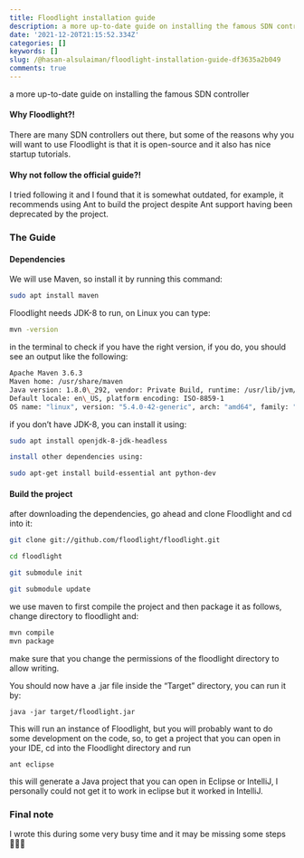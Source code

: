 ```yaml
---
title: Floodlight installation guide
description: a more up-to-date guide on installing the famous SDN controller
date: '2021-12-20T21:15:52.334Z'
categories: []
keywords: []
slug: /@hasan-alsulaiman/floodlight-installation-guide-df3635a2b049
comments: true
---
```


a more up-to-date guide on installing the famous SDN controller

#### Why Floodlight?!

There are many SDN controllers out there, but some of the reasons why you will want to use Floodlight is that it is open-source and it also has nice startup tutorials.

#### Why not follow the official guide?!

I tried following it and I found that it is somewhat outdated, for example, it recommends using Ant to build the project despite Ant support having been deprecated by the project.

### The Guide

#### Dependencies

We will use Maven, so install it by running this command:

```bash
sudo apt install maven
```

Floodlight needs JDK-8 to run, on Linux you can type:

```bash
mvn -version
```

in the terminal to check if you have the right version, if you do, you should see an output like the following:

```bash
Apache Maven 3.6.3 
Maven home: /usr/share/maven 
Java version: 1.8.0\_292, vendor: Private Build, runtime: /usr/lib/jvm/java-8-openjdk-amd64/jre 
Default locale: en\_US, platform encoding: ISO-8859-1 
OS name: "linux", version: "5.4.0-42-generic", arch: "amd64", family: "unix"
```

if you don’t have JDK-8, you can install it using:

```bash
sudo apt install openjdk-8-jdk-headless

install other dependencies using:

sudo apt-get install build-essential ant python-dev
```

#### Build the project

after downloading the dependencies, go ahead and clone Floodlight and cd into it:

```bash
git clone git://github.com/floodlight/floodlight.git

cd floodlight

git submodule init

git submodule update
```

we use maven to first compile the project and then package it as follows, change directory to floodlight and:

```bash
mvn compile  
mvn package
```

make sure that you change the permissions of the floodlight directory to allow writing.

You should now have a .jar file inside the “Target” directory, you can run it by:

``java -jar target/floodlight.jar``

This will run an instance of Floodlight, but you will probably want to do some development on the code, so, to get a project that you can open in your IDE, cd into the Floodlight directory and run

``ant eclipse``

this will generate a Java project that you can open in Eclipse or IntelliJ, I personally could not get it to work in eclipse but it worked in IntelliJ.

### Final note

I wrote this during some very busy time and it may be missing some steps 🤷🏻‍♂️
